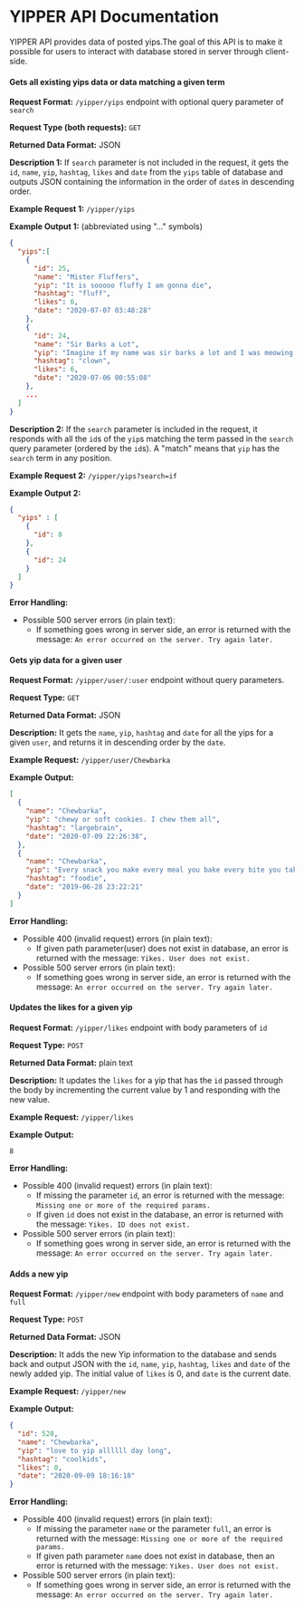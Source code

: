 <!--This is APIDOC.md for YIPPER. Explains four endpoints of the API.-->

# YIPPER API Documentation
YIPPER API provides data of posted yips.The goal of this API is to make it possible for
 users to interact with database stored in server through client-side.


#### Gets all existing yips data or data matching a given term

**Request Format:** `/yipper/yips` endpoint with optional query parameter of `search`

**Request Type (both requests):** `GET`

**Returned Data Format:** JSON

**Description 1:** If `search` parameter is not included in the request, it gets the `id`, `name`, `yip`, `hashtag`, `likes` and `date` from the `yips` table of database and outputs JSON containing the information in the order of `date`s in descending order.

**Example Request 1:** `/yipper/yips`

**Example Output 1:** (abbreviated using "..." symbols)
```json
{
  "yips":[
    {
      "id": 25,
      "name": "Mister Fluffers",
      "yip": "It is sooooo fluffy I am gonna die",
      "hashtag": "fluff",
      "likes": 6,
      "date": "2020-07-07 03:48:28"
    },
    {
      "id": 24,
      "name": "Sir Barks a Lot",
      "yip": "Imagine if my name was sir barks a lot and I was meowing all day haha",
      "hashtag": "clown",
      "likes": 6,
      "date": "2020-07-06 00:55:08"
    },
    ...
  ]
}
```

**Description 2:** If the `search` parameter is included in the request, it responds with all the `id`s of the `yip`s matching the term passed in the `search` query parameter (ordered by the `id`s). A "match" means that `yip` has the `search` term in any position.

**Example Request 2:** `/yipper/yips?search=if`

**Example Output 2:**
```json
{
  "yips" : [
    {
      "id": 8
    },
    {
      "id": 24
    }
  ]
}
```

**Error Handling:**
- Possible 500 server errors (in plain text):
  - If something goes wrong in server side, an error is returned with the message: `An error occurred on the server. Try again later.`


#### Gets yip data for a given user

**Request Format:** `/yipper/user/:user` endpoint without query parameters.

**Request Type:** `GET`

**Returned Data Format:** JSON

**Description:** It gets the `name`, `yip`, `hashtag` and `date` for all the yips for a
given `user`, and returns it in descending order by the `date`.

**Example Request:** `/yipper/user/Chewbarka`

**Example Output:**
```json
[
  {
    "name": "Chewbarka",
    "yip": "chewy or soft cookies. I chew them all",
    "hashtag": "largebrain",
    "date": "2020-07-09 22:26:38",
  },
  {
    "name": "Chewbarka",
    "yip": "Every snack you make every meal you bake every bite you take... I will be watching you.",
    "hashtag": "foodie",
    "date": "2019-06-28 23:22:21"
  }
]
```

**Error Handling:**
- Possible 400 (invalid request) errors (in plain text):
  - If given path parameter(user) does not exist in database, an error is returned with the message: `Yikes. User does not exist.`
- Possible 500 server errors (in plain text):
  - If something goes wrong in server side, an error is returned with the message: `An error occurred on the server. Try again later.`


#### Updates the likes for a given yip

**Request Format:** `/yipper/likes` endpoint with body parameters of `id`

**Request Type:** `POST`

**Returned Data Format:** plain text

**Description:** It updates the `likes` for a yip that has the `id` passed through the body by
incrementing the current value by 1 and responding with the new value.

**Example Request:** `/yipper/likes`

**Example Output:**
```
8
```

**Error Handling:**
- Possible 400 (invalid request) errors (in plain text):
  - If missing the parameter `id`, an error is returned with the message: `Missing one or more of the required params.`
  - If given `id` does not exist in the database, an error is returned with the message: `Yikes. ID does not exist.`
- Possible 500 server errors (in plain text):
  - If something goes wrong in server side, an error is returned with the message: `An error occurred on the server. Try again later.`


#### Adds a new yip

**Request Format:** `/yipper/new` endpoint with body parameters of `name` and `full`

**Request Type:** `POST`

**Returned Data Format:** JSON

**Description:** It adds the new Yip information to the database and sends back and output
JSON with the  `id`, `name`, `yip`, `hashtag`, `likes` and `date` of the newly added yip.
The initial value of `likes` is 0, and `date` is the current date.

**Example Request:** `/yipper/new`

**Example Output:**
```json
{
  "id": 528,
  "name": "Chewbarka",
  "yip": "love to yip allllll day long",
  "hashtag": "coolkids",
  "likes": 0,
  "date": "2020-09-09 18:16:18"
}
```

**Error Handling:**
- Possible 400 (invalid request) errors (in plain text):
  - If missing the parameter `name` or the parameter `full`, an error is returned with the message: `Missing one or more of the required params.`
  - If given path parameter `name` does not exist in database, then an error is returned with the message:  `Yikes. User does not exist.`
- Possible 500 server errors (in plain text):
  - If something goes wrong in server side, an error is returned with the message: `An error occurred on the server. Try again later.`